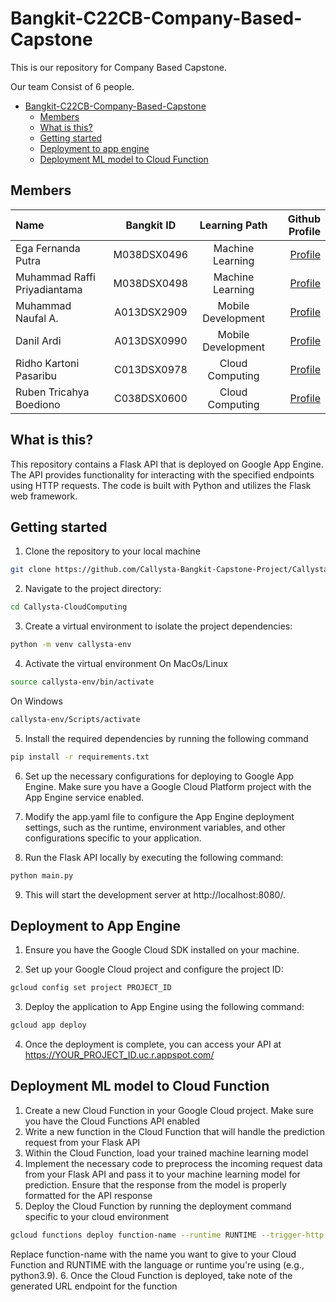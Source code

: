 # Bangkit-C22CB-Company-Based-Capstone


This is our repository for Company Based Capstone.

Our team Consist of 6 people.

- [Bangkit-C22CB-Company-Based-Capstone](#bangkit-c22cb-company-based-capstone)
  - [Members](#members)
  - [What is this?](#what-is-this)
  - [Getting started](#getting-started)
  - [Deployment to app engine](#deployment-to-app-engine)
  - [Deployment ML model to Cloud Function](#deployment-ml-model-to-cloud-function)

## Members

Name | Bangkit ID | Learning Path | Github Profile
:---|:---:|:---:|---:
Ega Fernanda Putra | M038DSX0496 | Machine Learning | [Profile](https://github.com/Fallennnnnn)
Muhammad Raffi Priyadiantama| M038DSX0498 | Machine Learning | [Profile](https://github.com/Raffi-072)
Muhammad Naufal A. |  A013DSX2909 | Mobile Development | [Profile](https://github.com/mhmmdnaufall)
Danil Ardi | A013DSX0990 | Mobile Development | [Profile](https://github.com/danilardi)
Ridho Kartoni Pasaribu | C013DSX0978 | Cloud Computing | [Profile](https://github.com/ridhokartoni)
Ruben Tricahya Boediono | C038DSX0600 | Cloud Computing | [Profile](https://github.com/rubenboediono)


## What is this? 

This repository contains a Flask API that is deployed on Google App Engine. The API provides functionality for interacting with the specified endpoints using HTTP requests. The code is built with Python and utilizes the Flask web framework.

## Getting started

1. Clone the repository to your local machine
```bash
git clone https://github.com/Callysta-Bangkit-Capstone-Project/Callysta-CloudComputing.git

```
2. Navigate to the project directory:
```bash
cd Callysta-CloudComputing

```
3. Create a virtual environment to isolate the project dependencies:
```bash
python -m venv callysta-env

```
4. Activate the virtual environment
On MacOs/Linux
```bash
source callysta-env/bin/activate

```
On Windows
```bash
callysta-env/Scripts/activate

```
5. Install the required dependencies by running the following command
```bash
pip install -r requirements.txt

```
6. Set up the necessary configurations for deploying to Google App Engine. Make sure you have a Google Cloud Platform project with the App Engine service enabled.

7. Modify the app.yaml file to configure the App Engine deployment settings, such as the runtime, environment variables, and other configurations specific to your application.

8. Run the Flask API locally by executing the following command:
```bash
python main.py

```
9. This will start the development server at http://localhost:8080/.

## Deployment to App Engine
1. Ensure you have the Google Cloud SDK installed on your machine.

2. Set up your Google Cloud project and configure the project ID:
```bash
gcloud config set project PROJECT_ID

```
3.  Deploy the application to App Engine using the following command:
```bash
gcloud app deploy

```

4. Once the deployment is complete, you can access your API at 
https://YOUR_PROJECT_ID.uc.r.appspot.com/

## Deployment ML model to Cloud Function
1. Create a new Cloud Function in your Google Cloud project. Make sure you have the Cloud Functions API enabled
2. Write a new function in the Cloud Function that will handle the prediction request from your Flask API
3. Within the Cloud Function, load your trained machine learning model
4. Implement the necessary code to preprocess the incoming request data from your Flask API and pass it to your machine learning model for prediction. Ensure that the response from the model is properly formatted for the API response
5. Deploy the Cloud Function by running the deployment command specific to your cloud environment
```bash
gcloud functions deploy function-name --runtime RUNTIME --trigger-http

```
Replace function-name with the name you want to give to your Cloud Function and RUNTIME with the language or runtime you're using (e.g., python3.9).
6. Once the Cloud Function is deployed, take note of the generated URL endpoint for the function


